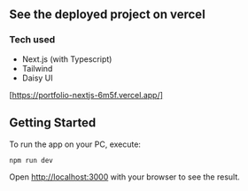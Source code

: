 ## See the deployed project on vercel

### Tech used
- Next.js (with Typescript)
- Tailwind
- Daisy UI


[https://portfolio-nextjs-6m5f.vercel.app/]

## Getting Started

To run the app on your PC, execute:

```bash
npm run dev
```

Open [http://localhost:3000](http://localhost:3000) with your browser to see the result.